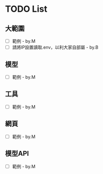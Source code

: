 # TODO List

## 大範圍
- [ ] 範例 - by.M
- [ ] 請將IP設置讀取.env，以利大家自部屬 - by.B

## 模型
- [ ] 範例 - by.M

## 工具
- [ ] 範例 - by.M

## 網頁
- [ ] 範例 - by.M

## 模型API
- [ ] 範例 - by.M


